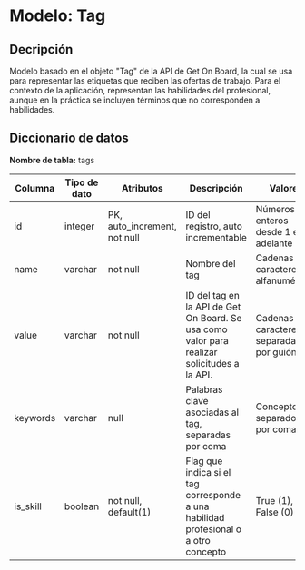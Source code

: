 # Modelo: Tag

## Decripción

Modelo basado en el objeto "Tag" de la API de Get On Board, la cual se usa para representar las etiquetas que reciben las ofertas de trabajo. Para el contexto de la aplicación, representan las habilidades del profesional, aunque en la práctica se incluyen términos que no corresponden a habilidades.

## Diccionario de datos

**Nombre de tabla:** tags

| Columna | Tipo de dato | Atributos | Descripción | Valores |
| ---     | ---          | ---       | ---         | ---     |
| id | integer | PK, auto_increment, not null | ID del registro, auto incrementable | Números enteros desde 1 en adelante |
| name | varchar | not null | Nombre del tag | Cadenas de caracteres alfanuméricos |
| value | varchar | not null | ID del tag en la API de Get On Board. Se usa como valor para realizar solicitudes a la API. | Cadenas de caracteres separadas por guión (-) |
| keywords | varchar | null | Palabras clave asociadas al tag, separadas por coma | Conceptos separados por coma |
| is_skill | boolean | not null, default(1) | Flag que indica si el tag corresponde a una habilidad profesional o a otro concepto | True (1), False (0) |

